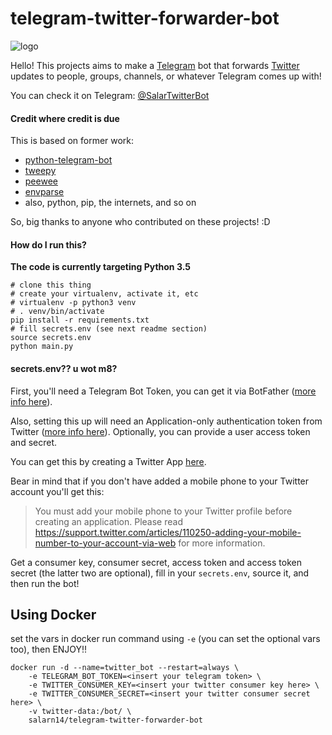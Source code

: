 # telegram-twitter-forwarder-bot
![logo](logo/logo.png)

Hello! This projects aims to make a [Telegram](https://telegram.org) bot that forwards [Twitter](https://twitter.com/) updates to people, groups, channels, or whatever Telegram comes up with!

You can check it on Telegram: [@SalarTwitterBot](https://telegram.me/salartwitterbot)

#### Credit where credit is due

This is based on former work:
- [python-telegram-bot](https://github.com/leandrotoledo/python-telegram-bot)
- [tweepy](https://github.com/tweepy/tweepy)
- [peewee](https://github.com/coleifer/peewee)
- [envparse](https://github.com/rconradharris/envparse)
- also, python, pip, the internets, and so on


So, big thanks to anyone who contributed on these projects! :D

#### How do I run this?

**The code is currently targeting Python 3.5**
```
# clone this thing
# create your virtualenv, activate it, etc
# virtualenv -p python3 venv
# . venv/bin/activate
pip install -r requirements.txt
# fill secrets.env (see next readme section)
source secrets.env
python main.py
```

#### secrets.env?? u wot m8?

First, you'll need a Telegram Bot Token, you can get it via BotFather ([more info here](https://core.telegram.org/bots)).

Also, setting this up will need an Application-only authentication token from Twitter ([more info here](https://dev.twitter.com/oauth/application-only)). Optionally, you can provide a user access token and secret.

You can get this by creating a Twitter App [here](https://apps.twitter.com/).

Bear in mind that if you don't have added a mobile phone to your Twitter account you'll get this:

>You must add your mobile phone to your Twitter profile before creating an application. Please read https://support.twitter.com/articles/110250-adding-your-mobile-number-to-your-account-via-web for more information.

Get a consumer key, consumer secret, access token and access token secret (the latter two are optional), fill in your `secrets.env`, source it, and then run the bot!

## Using Docker

set the vars in docker run command using `-e` (you can set the optional vars too), then ENJOY!!

```
docker run -d --name=twitter_bot --restart=always \
    -e TELEGRAM_BOT_TOKEN=<insert your telegram token> \
    -e TWITTER_CONSUMER_KEY=<insert your twitter consumer key here> \
    -e TWITTER_CONSUMER_SECRET=<insert your twitter consumer secret here> \
    -v twitter-data:/bot/ \
    salarn14/telegram-twitter-forwarder-bot
```